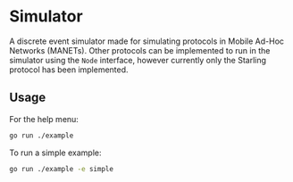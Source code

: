 # Simulator

A discrete event simulator made for simulating protocols in Mobile Ad-Hoc Networks (MANETs).
Other protocols can be implemented to run in the simulator using the `Node` interface, however currently only the Starling protocol has been implemented.

## Usage

For the help menu:

```sh
go run ./example 
```

To run a simple example: 

```sh
go run ./example -e simple
```
